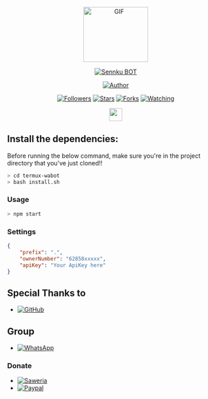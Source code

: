 <p align="center">
<img src="https://media.giphy.com/media/FeVg8ViEczcxG/giphy.gif" alt="GIF" width="150" height="128"/>
</p>
<p align="center">
<a href="#"><img title="Sennku BOT" src="https://img.shields.io/badge/Sennkuu BOT-green?colorA=%23ff0000&colorB=%23017e40&style=for-the-badge"></a>
</p>
<p align="center">
<a href="https://github.com/Sennkuu"><img title="Author" src="https://img.shields.io/badge/Author-Zitsraa-blue.svg?style=for-the-badge&logo=github"></a>
</p>
<p align="center">
<a href="https://github.com/Sennkuu/followers"><img title="Followers" src="https://img.shields.io/github/followers/Sennkuu?color=blue&style=flat-square"></a>
<a href="https://github.com/Sennkuu/megumikato2/stargazers/"><img title="Stars" src="https://img.shields.io/github/stars/Sennkuu/bot-whatsapp?color=red&style=flat-square"></a>
<a href="https://github.com/Sennkuu/megumikato2/network/members"><img title="Forks" src="https://img.shields.io/github/forks/SennkuuSennkuuSennkuu/bot-wa?color=red&style=flat-square"></a>
<a href="https://github.com/Sennkuu/megumikato2/watchers"><img title="Watching" src="https://img.shields.io/github/watchers/SennkuuSennkuuSennkuuSennkuu/bot-wa?label=Watchers&color=blue&style=flat-square"></a>
</p>
<p align='center'>
   <a href="https://instagram.com/calmepaa__"><img height="30" src="https://github.com/TobyG74/TobyG74/blob/main/instagram.jpg?raw=true"></a>
</P>


## Install the dependencies:
Before running the below command, make sure you're in the project directory that
you've just cloned!!

```bash
> cd termux-wabot
> bash install.sh
```

### Usage
```bash
> npm start
```

### Settings
```json
{
	"prefix": ".",
	"ownerNumber": "62858xxxxx",
	"apiKey": "Your ApiKey here"
}
```


## Special Thanks to
* <a href="https://github.com/adiwajshing/Baileys"><img alt="GitHub" src="https://img.shields.io/badge/adiwajshing/Baileys%20-%23121011.svg?&style=for-the-badge&logo=github&logoColor=white"/></a>

## Group
* <a href="https://chat.whatsapp.com/KLfjq8AK4Jz62Pqfz5sv0v"><img alt="WhatsApp" src="https://img.shields.io/badge/WhatsApp%20Group-25D366?style=for-the-badge&logo=whatsapp&logoColor=white"/></a>

### Donate
* <a href="https://saweria.co/donate/mhankbarbar"><img alt="Saweria" src="https://img.shields.io/badge/Saweria-F16061?style=for-the-badge&logo=ko-fi&logoColor=white" /></a>
* <a href="https://paypal.me/mhankbarbar"><img alt="Paypal" src="https://img.shields.io/badge/PayPal-00457C?style=for-the-badge&logo=paypal&logoColor=white" /></a>

